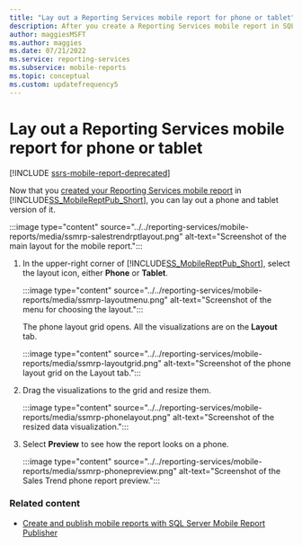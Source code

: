 ```yaml
---
title: "Lay out a Reporting Services mobile report for phone or tablet"
description: After you create a Reporting Services mobile report in SQL Server Mobile Report Publisher, you can lay out a phone and tablet version of it.
author: maggiesMSFT
ms.author: maggies
ms.date: 07/21/2022
ms.service: reporting-services
ms.subservice: mobile-reports
ms.topic: conceptual
ms.custom: updatefrequency5
---
```

# Lay out a Reporting Services mobile report for phone or tablet

[!INCLUDE [ssrs-mobile-report-deprecated](../../includes/ssrs-mobile-report-deprecated.md)]

Now that you [created your Reporting Services mobile report](../../reporting-services/mobile-reports/create-a-reporting-services-mobile-report.md) in [!INCLUDE[SS_MobileReptPub_Short](../../includes/ss-mobilereptpub-long.md)], you can lay out a phone and tablet version of it.  
  
:::image type="content" source="../../reporting-services/mobile-reports/media/ssmrp-salestrendrptlayout.png" alt-text="Screenshot of the main layout for the mobile report.":::
  
1. In the upper-right corner of [!INCLUDE[SS_MobileReptPub_Short](../../includes/ss-mobilereptpub-short.md)], select the layout icon, either **Phone** or **Tablet**.  
  
   :::image type="content" source="../../reporting-services/mobile-reports/media/ssmrp-layoutmenu.png" alt-text="Screenshot of the menu for choosing the layout.":::
  
     
   The phone layout grid opens. All the visualizations are on the **Layout** tab.  
     
   :::image type="content" source="../../reporting-services/mobile-reports/media/ssmrp-layoutgrid.png" alt-text="Screenshot of the phone layout grid on the Layout tab.":::
  
     
2. Drag the visualizations to the grid and resize them.  
  
   :::image type="content" source="../../reporting-services/mobile-reports/media/ssmrp-phonelayout.png" alt-text="Screenshot of the resized data visualization.":::
  
     
3. Select **Preview** to see how the report looks on a phone.  
  
   :::image type="content" source="../../reporting-services/mobile-reports/media/ssmrp-phonepreview.png" alt-text="Screenshot of the Sales Trend phone report preview.":::
  
  
### Related content  
- [Create and publish mobile reports with SQL Server Mobile Report Publisher](../../reporting-services/mobile-reports/create-mobile-reports-with-sql-server-mobile-report-publisher.md)  
  
  
